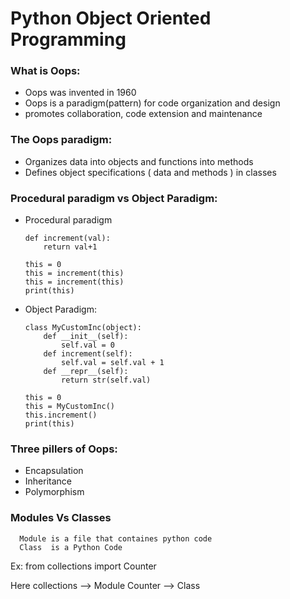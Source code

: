 # Python Object Oriented Programming


### What is Oops:

 * Oops was invented in 1960
 * Oops is a paradigm(pattern) for code organization and design
 * promotes collaboration, code extension and maintenance

### The Oops paradigm:
 * Organizes data into objects and functions into methods
 * Defines object specifications ( data and methods ) in classes

### Procedural paradigm vs Object Paradigm:
* Procedural paradigm

      def increment(val):
          return val+1

      this = 0
      this = increment(this)
      this = increment(this)
      print(this)

* Object Paradigm:

      class MyCustomInc(object):
          def __init__(self):
              self.val = 0
          def increment(self):
              self.val = self.val + 1
          def __repr__(self):
              return str(self.val)

      this = 0
      this = MyCustomInc()
      this.increment()
      print(this)

### Three pillers of Oops:

* Encapsulation
* Inheritance
* Polymorphism


### Modules Vs Classes

      Module is a file that containes python code
      Class  is a Python Code


Ex:
from collections import Counter

Here 
collections --> Module
Counter     --> Class
